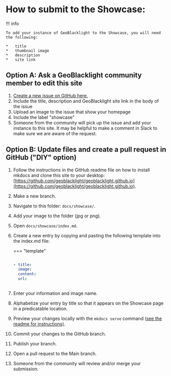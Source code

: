 # How to submit to the Showcase:

!!! info

	To add your instance of GeoBlacklight to the Showcase, you will need the following:
	
	* 	title
	* 	thumbnail image
	* 	description
	* 	site link

## Option A: Ask a GeoBlacklight community member to edit this site

1. [Create a new issue on GitHub here.](https://github.com/geoblacklight/geoblacklight.github.io/issues)
1. Include the title, description and GeoBlacklight site link in the body of the issue
1. Upload an image to the issue that show your homepage 
1. Include the label "showcase" 
1. Someone from the community will pick up the issue and add your instance to this site. It may be helpful to make a comment in Slack to make sure we are aware of the request.

## Option B: Update files and create a pull request in GitHub ("DIY" option)

1. Follow the instructions in the GitHub readme file on how to install mkdocs and clone this site to your desktop: [https://github.com/geoblacklight/geoblacklight.github.io](https://github.com/geoblacklight/geoblacklight.github.io).
1. Make a new branch.
1. Navigate to this folder: `docs/showcase/`.
1. Add your image to the folder (jpg or png).
1. Open `docs/showcase/index.md`.
1. Create a new entry by copying and pasting the following template into the index.md file:

    === "template"

    ```yaml

    - title: 
      image: 
      content: 
      url:
      
    ```
    
  1. Enter your information and image name.
  1. Alphabetize your entry by title so that it appears on the Showcase page in a predicatable location.
  1. Preview your changes locally with the `mkdocs serve` command ([see the readme for instructions)](https://github.com/geoblacklight/geoblacklight.github.io/).
  1.  Commit your changes to the GitHub branch.
  1. Publish your branch.
  1. Open a pull request to the Main branch.
  1. Someone from the community will review and/or merge your submission.